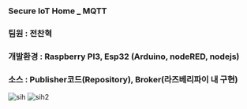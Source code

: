 ### Secure IoT Home _ MQTT
### 팀원 : 전찬혁
### 개발환경 : Raspberry PI3, Esp32 (Arduino, nodeRED, nodejs)
### 소스 : Publisher코드(Repository), Broker(라즈베리파이 내 구현)
![sih](https://user-images.githubusercontent.com/34766471/120115379-60634e80-c1be-11eb-94e3-344d546268dc.jpg)
![sih2](https://user-images.githubusercontent.com/34766471/120115509-ee3f3980-c1be-11eb-8cde-33f60e58b513.jpg)
